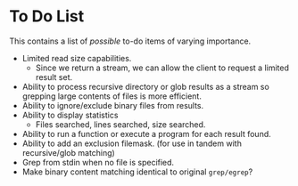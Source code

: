 # To Do List

This contains a list of *possible* to-do items of varying importance.

- Limited read size capabilities.
  - Since we return a stream, we can allow the client to request a limited result set.
- Ability to process recursive directory or glob results as a stream so grepping large contents of files is more efficient.
- Ability to ignore/exclude binary files from results.
- Ability to display statistics
  - Files searched, lines searched, size searched.
- Ability to run a function or execute a program for each result found.
- Ability to add an exclusion filemask. (for use in tandem with recursive/glob matching)
- Grep from stdin when no file is specified.
- Make binary content matching identical to original `grep/egrep`?